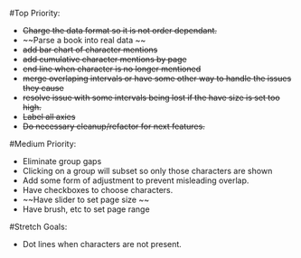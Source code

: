 

#Top Priority:
- ~~Charge the data format so it is not order dependant.~~
- ~~Parse a book into real data ~~
- ~~add bar chart of character mentions~~
- ~~add cumulative character mentions by page~~
- ~~end line when character is no longer mentioned~~
- ~~merge overlaping intervals or have some other way to handle the issues they cause~~
- ~~resolve issue with some intervals being lost if the have size is set too high.~~
- ~~Label all axies~~
- ~~Do necessary cleanup/refactor for next features.~~

#Medium Priority:
- Eliminate group gaps
- Clicking on a group will subset so only those characters are shown
- Add some form of adjustment to prevent misleading overlap.
- Have checkboxes to choose characters.
- ~~Have slider to set page size ~~
- Have brush, etc to set page range

#Stretch Goals:
- Dot lines when characters are not present.
